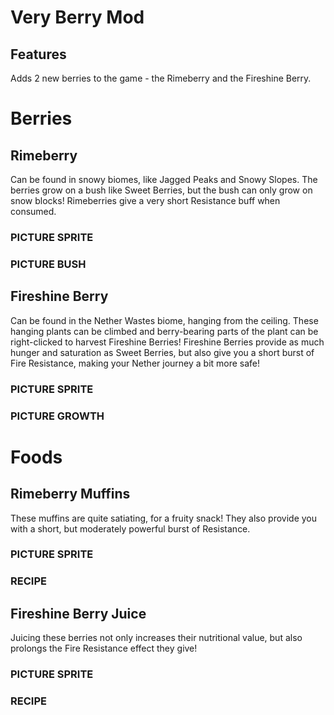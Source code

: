 # Very Berry Mod

## Features
Adds 2 new berries to the game - the Rimeberry and the Fireshine Berry. 
  
# Berries
## Rimeberry
Can be found in snowy biomes, like Jagged Peaks and Snowy Slopes. The berries grow on a bush like Sweet Berries, but the bush can only grow on snow blocks! Rimeberries give a very short Resistance buff when consumed. 

### PICTURE SPRITE

### PICTURE BUSH

## Fireshine Berry
Can be found in the Nether Wastes biome, hanging from the ceiling. These hanging plants can be climbed and berry-bearing parts of the plant can be right-clicked to harvest Fireshine Berries! Fireshine Berries provide as much hunger and saturation as Sweet Berries, but also give you a short burst of Fire Resistance, making your Nether journey a bit more safe! 

### PICTURE SPRITE

### PICTURE GROWTH

# Foods

## Rimeberry Muffins
These muffins are quite satiating, for a fruity snack! They also provide you with a short, but moderately powerful burst of Resistance. 

### PICTURE SPRITE

### RECIPE

## Fireshine Berry Juice
Juicing these berries not only increases their nutritional value, but also prolongs the Fire Resistance effect they give! 

### PICTURE SPRITE

### RECIPE
